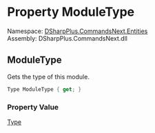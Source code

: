 # Property ModuleType

Namespace: [DSharpPlus.CommandsNext.Entities](DSharpPlus.CommandsNext.Entities.md)  
Assembly: DSharpPlus.CommandsNext.dll

## <a id="DSharpPlus_CommandsNext_Entities_ICommandModule_ModuleType"></a>ModuleType

Gets the type of this module.

```csharp
Type ModuleType { get; }
```

### Property Value

[Type](https://learn.microsoft.com/dotnet/api/system.type)

